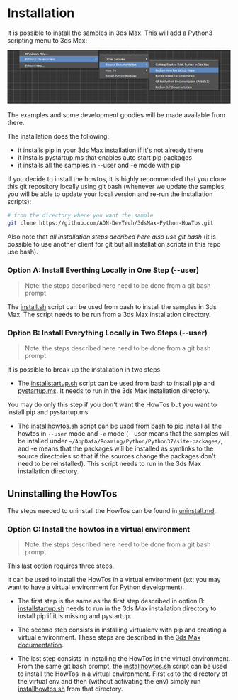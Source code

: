 # Installation

It is possible to install the samples in 3ds Max. This 
will add a Python3 scripting menu to 3ds Max:

![Integration](/doc/Integration.png)

The examples and some development goodies will be made available from there.

The installation does the following:
- it installs pip in your 3ds Max installation if it's not already there
- it installs pystartup.ms that enables auto start pip packages
- it installs all the samples in --user and -e mode with pip

If you decide to install the howtos, it is highly recommended that you clone
this git repository locally using git bash (whenever we update the samples,
you will be able to update your local version and re-run the installation scripts):

```bash
# from the directory where you want the sample
git clone https://github.com/ADN-DevTech/3dsMax-Python-HowTos.git
```

Also note that *all installation steps decribed here also use git bash* (it is
possible to use another client for git but all installation scripts in
this repo use bash).

### Option A: Install Everthing Locally in One Step (--user)
> Note: the steps described here need to be done from a git bash prompt

The [install.sh](/install.sh) script can be used from bash
to install the samples in 3ds Max. The script needs to be run from a
3ds Max installation directory.

### Option B: Install Everything Locally in Two Steps (--user)
> Note: the steps described here need to be done from a git bash prompt

It is possible to break up the installation in two steps.

- The [installstartup.sh](/installstartup.sh) script can be used
from bash to install pip and [pystartup.ms](/src/pystartup/pystartup.ms).
It needs to run in the 3ds Max installation directory.

You may do only this step if you don't want the HowTos but you
want to install pip and pystartup.ms.

- The [installhowtos.sh](/installhowtos.sh) script can be used from
bash to pip install all the howtos in `--user` mode and `-e` mode (--user
means that the samples will be intalled under `~/AppData/Roaming/Python/Python37/site-packages/`,
and -e means that the packages will be installed as symlinks to the 
source directories so that if the sources change the packages don't need
to be reinstalled).
This script needs to run in the 3ds Max installation directory.

## Uninstalling the HowTos

The steps needed to uninstall the HowTos can be found in [uninstall.md](/doc/uninstall.md).

### Option C: Install the howtos in a virtual environment
> Note: the steps described here need to be done from a git bash prompt

This last option requires three steps.

It can be used to install the HowTos in a virtual environment (ex:
you may want to have a virtual environment for Python development).

- The first step is the same as the first step described in option B:
[installstartup.sh](/installstartup.sh) needs to run in the 3ds Max
installation directory to install pip if it is missing and pystartup.

- The second step consists in installing virtualenv with pip and creating a
virtual environment. These steps are described in the [3ds Max documentation](http://help.autodesk.com/view/MAXDEV/2021/ENU/?guid=__developer_python_3_support_virtual_env_html).
- The last step consists in installing the HowTos in the virtual environment.
From the same git bash prompt, the [installhowtos.sh](/installhowtos.sh)
script can be used to install the HowTos in a virtual environment. First `cd`
to the directory of the virtual env and then (without activating the env) simply
run [installhowtos.sh](/installhowtos.sh) from that directory.


